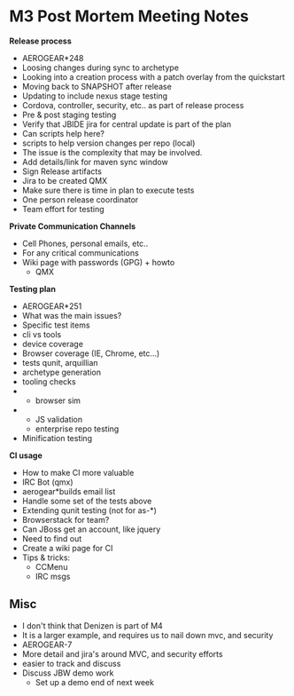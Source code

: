 M3 Post Mortem Meeting Notes
============================

__Release process__
* AEROGEAR*248
* Loosing changes during sync to archetype 
 * Looking into a creation process with a patch overlay from the quickstart 
* Moving back to SNAPSHOT after release
* Updating to include nexus stage testing
* Cordova, controller, security, etc.. as part of release process
* Pre & post staging testing
* Verify that JBIDE jira for central update is part of the plan
* Can scripts help here?
 * scripts to help version changes per repo (local)
 * The issue is the complexity that may be involved.
* Add details/link for maven sync window
* Sign Release artifacts
 * Jira to be created QMX 
* Make sure there is time in plan to execute tests
* One person release coordinator
 * Team effort for testing
 
__Private Communication Channels__
* Cell Phones, personal emails, etc..
* For any critical communications
* Wiki page with passwords (GPG) + howto
     * QMX

__Testing plan__
* AEROGEAR*251
* What was the main issues?
 * Specific test items
 * cli vs tools
 * device coverage
 * Browser coverage (IE, Chrome, etc...)
 * tests qunit, arquillian
 * archetype generation
 * tooling checks
 * - browser sim
 * - JS validation
    * enterprise repo testing
 * Minification testing

__CI usage__

* How to make CI more valuable
 * IRC Bot (qmx)
 * aerogear*builds email list
* Handle some set of the tests above
 * Extending qunit testing (not for as-*)
* Browserstack for team?
 * Can JBoss get an account, like jquery
 * Need to find out
* Create a wiki page for CI
 * Tips & tricks:
   * CCMenu
   * IRC msgs

Misc
----

* I don't think that Denizen is part of M4
 * It is a larger example, and requires us to nail down mvc, and security
 * AEROGEAR-7
* More detail and jira's around MVC, and security efforts
 * easier to track and discuss
* Discuss JBW demo work
  * Set up a demo end of next week
